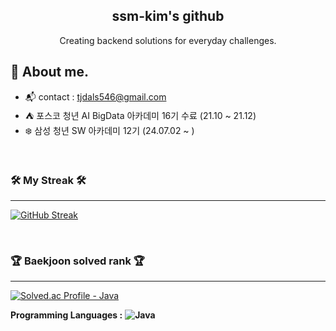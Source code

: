 <div align="center">
  
<h2> ssm-kim's github <a target="_blank" rel="noopener noreferrer" href="https://camo.githubusercontent.com/e8e7b06ecf583bc040eb60e44eb5b8e0ecc5421320a92929ce21522dbc34c891/68747470733a2f2f6d656469612e67697068792e636f6d2f6d656469612f6876524a434c467a6361737252346961377a2f67697068792e676966"></a> </h2> 
  
  Creating backend solutions for everyday challenges. <br>
  
</div>

## 💬 About me.
- :mailbox_with_mail: contact : tjdals546@gmail.com
- :tent: 포스코 청년 AI BigData 아카데미 16기 수료 (21.10 ~ 21.12)
- :snowflake: 삼성 청년 SW 아카데미 12기 (24.07.02 ~ )

<br/>



### 🛠️ My Streak 🛠️

---

[![GitHub Streak](https://github-readme-streak-stats.herokuapp.com/?user=ssm-kim&theme=blueberry_duo)](https://git.io/streak-stats)

<br/>

### <p>🏆 Baekjoon solved rank 🏆</p> 

---

  [![Solved.ac Profile - Java](http://mazassumnida.wtf/api/v2/generate_badge?boj=tjdals546)](https://solved.ac/tjdals546)

**Programming Languages :** **![Java](https://img.shields.io/badge/Java-orange?logo=java)** 

</div>